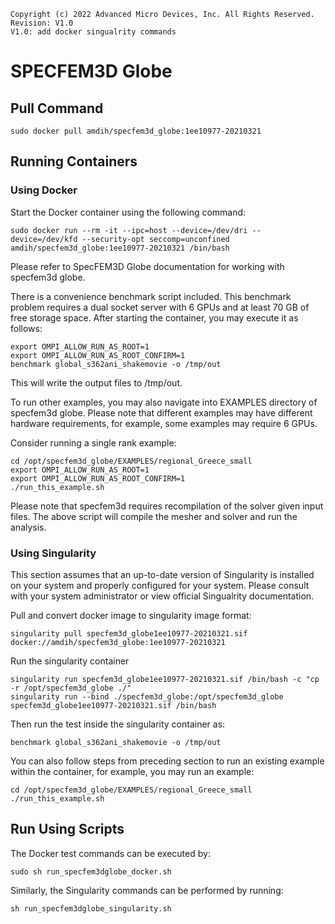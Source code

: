 ```
Copyright (c) 2022 Advanced Micro Devices, Inc. All Rights Reserved.
Revision: V1.0
V1.0: add docker singualrity commands
```
# SPECFEM3D Globe

## Pull Command

```
sudo docker pull amdih/specfem3d_globe:1ee10977-20210321
```
## Running Containers
### Using Docker
Start the Docker container using the following command:
```
sudo docker run --rm -it --ipc=host --device=/dev/dri --device=/dev/kfd --security-opt seccomp=unconfined amdih/specfem3d_globe:1ee10977-20210321 /bin/bash
```
Please refer to SpecFEM3D Globe documentation for working with specfem3d globe. 

There is a convenience benchmark script included. This benchmark problem requires a dual socket server with 6 GPUs and at least 70 GB of free storage space. After starting the container, you may execute it as follows:
```
export OMPI_ALLOW_RUN_AS_ROOT=1
export OMPI_ALLOW_RUN_AS_ROOT_CONFIRM=1
benchmark global_s362ani_shakemovie -o /tmp/out
```
This will write the output files to /tmp/out.

To run other examples, you may also navigate into EXAMPLES directory of specfem3d globe. Please note that different examples may have different hardware requirements, for example, some examples may require 6 GPUs.

Consider running a single rank example:
```
cd /opt/specfem3d_globe/EXAMPLES/regional_Greece_small
export OMPI_ALLOW_RUN_AS_ROOT=1
export OMPI_ALLOW_RUN_AS_ROOT_CONFIRM=1
./run_this_example.sh
```
Please note that specfem3d requires recompilation of the solver given input files. The above script will compile the mesher and solver and run the analysis.
### Using Singularity
This section assumes that an up-to-date version of Singularity is installed on your system and properly configured for your system. Please consult with your system administrator or view official Singualrity documentation.

Pull and convert docker image to singularity image format:
```
singularity pull specfem3d_globe1ee10977-20210321.sif docker://amdih/specfem3d_globe:1ee10977-20210321
``` 

Run the singularity container
```
singularity run specfem3d_globe1ee10977-20210321.sif /bin/bash -c "cp -r /opt/specfem3d_globe ./"
singularity run --bind ./specfem3d_globe:/opt/specfem3d_globe specfem3d_globe1ee10977-20210321.sif /bin/bash
```
Then run the test inside the singularity container as:
```
benchmark global_s362ani_shakemovie -o /tmp/out
```
You can also follow steps from preceding section to run an existing example within the container, for example, you may run an example:
```
cd /opt/specfem3d_globe/EXAMPLES/regional_Greece_small
./run_this_example.sh
```
## Run Using Scripts
The Docker test commands can be executed by:
```
sudo sh run_specfem3dglobe_docker.sh
``` 
Similarly, the Singularity commands can be performed by running:
```
sh run_specfem3dglobe_singularity.sh
```
